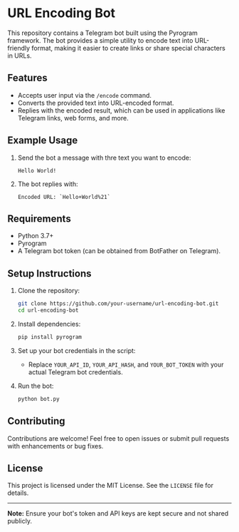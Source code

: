 # URL Encoding Bot

This repository contains a Telegram bot built using the Pyrogram framework. The bot provides a simple utility to encode text into URL-friendly format, making it easier to create links or share special characters in URLs.

## Features
- Accepts user input via the `/encode` command.
- Converts the provided text into URL-encoded format.
- Replies with the encoded result, which can be used in applications like Telegram links, web forms, and more.

## Example Usage
1. Send the bot a message with thre text you want to encode:
   ```
   Hello World!
   ```

2. The bot replies with:
   ```
   Encoded URL: `Hello+World%21`
   ```

## Requirements
- Python 3.7+
- Pyrogram
- A Telegram bot token (can be obtained from BotFather on Telegram).

## Setup Instructions
1. Clone the repository:
   ```bash
   git clone https://github.com/your-username/url-encoding-bot.git
   cd url-encoding-bot
   ```

2. Install dependencies:
   ```bash
   pip install pyrogram
   ```

3. Set up your bot credentials in the script:
   - Replace `YOUR_API_ID`, `YOUR_API_HASH`, and `YOUR_BOT_TOKEN` with your actual Telegram bot credentials.

4. Run the bot:
   ```bash
   python bot.py
   ```

## Contributing
Contributions are welcome! Feel free to open issues or submit pull requests with enhancements or bug fixes.

## License
This project is licensed under the MIT License. See the `LICENSE` file for details.

---
**Note:** Ensure your bot's token and API keys are kept secure and not shared publicly.
